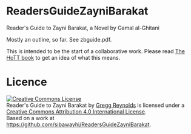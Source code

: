 ReadersGuideZayniBarakat
========================

Reader's Guide to Zayni Barakat, a Novel by Gamal al-Ghitani


Mostly an outline, so far.  See zbguide.pdf.

This is intended to be the start of a collaborative work.  Please read
[The HoTT book](http://math.andrej.com/2013/06/20/the-hott-book/) to
get an idea of what this means.


Licence
=======

<a rel="license" href="http://creativecommons.org/licenses/by/4.0/deed.en_US"><img alt="Creative Commons License" style="border-width:0" src="http://i.creativecommons.org/l/by/4.0/88x31.png" /></a><br /><span xmlns:dct="http://purl.org/dc/terms/" property="dct:title">Reader's Guide to Zayni Barakat</span> by <a xmlns:cc="http://creativecommons.org/ns#" href="http://www.sibawayhi.org" property="cc:attributionName" rel="cc:attributionURL">Gregg Reynolds</a> is licensed under a <a rel="license" href="http://creativecommons.org/licenses/by/4.0/deed.en_US">Creative Commons Attribution 4.0 International License</a>.<br />Based on a work at <a xmlns:dct="http://purl.org/dc/terms/" href="https://github.com/sibawayhi/ReadersGuideZayniBarakat" rel="dct:source">https://github.com/sibawayhi/ReadersGuideZayniBarakat</a>.
